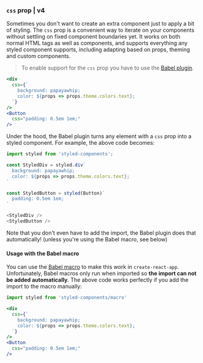 ### `css` prop | v4

Sometimes you don't want to create an extra component just to apply a bit of styling. The `css` prop is a convenient way to iterate on your components without settling on fixed component boundaries yet. It works on both normal HTML tags as well as components, and supports everything any styled component supports, including adapting based on props, theming and custom components.

> To enable support for the `css` prop you have to use the [Babel plugin](/docs/tooling#babel-plugin).

```jsx
<div
  css={`
    background: papayawhip;
    color: ${props => props.theme.colors.text};
  `}
/>
<Button
  css="padding: 0.5em 1em;"
/>
```

Under the hood, the Babel plugin turns any element with a `css` prop into a styled component. For example, the above code becomes:

```javascript
import styled from 'styled-components';

const StyledDiv = styled.div`
  background: papayawhip;
  color: ${props => props.theme.colors.text};
`

const StyledButton = styled(Button)`
  padding: 0.5em 1em;
`

<StyledDiv />
<StyledButton />
```

Note that you don't even have to add the import, the Babel plugin does that automatically! (unless you're using the Babel macro, see below)

#### Usage with the Babel macro

You can use the [Babel macro](/docs/tooling#babel-macro) to make this work in `create-react-app`. Unfortunately, Babel macros only run when imported so **the import can not be added automatically.** The above code works perfectly if you add the import to the macro manually:

```jsx
import styled from 'styled-components/macro'

<div
  css={`
    background: papayawhip;
    color: ${props => props.theme.colors.text};
  `}
/>
<Button
  css="padding: 0.5em 1em;"
/>
```



